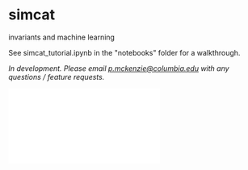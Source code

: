 # simcat
invariants and machine learning  

See simcat_tutorial.ipynb in the "notebooks" folder for a walkthrough.  

*In development. Please email p.mckenzie@columbia.edu with any questions / feature requests.*  


![source/docs/figure2.pdf](source/docs/figure2.pdf)  